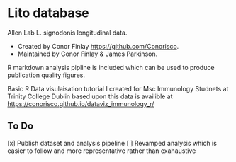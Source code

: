 # Lito database

Allen Lab L. signodonis longitudinal data. 

* Created by Conor Finlay https://github.com/Conorisco.
* Maintained by Conor Finlay & James Parkinson.

R markdown analysis pipline is included which can be used to produce publication quality figures.

Basic R Data visulaisation tutorial I created for Msc Immunology Studnets at Trinity College Dublin based upon this data is availible at https://conorisco.github.io/dataviz_immunology_r/

## To Do

[x] Publish dataset and analysis pipeline
[ ] Revamped analysis which is easier to follow and more representative rather than exahaustive 